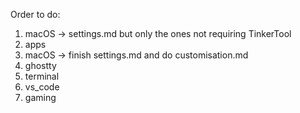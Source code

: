Order to do: 
1. macOS -> settings.md but only the ones not requiring TinkerTool
2. apps 
3. macOS -> finish settings.md and do customisation.md
4. ghostty
5. terminal
6. vs_code
7. gaming
